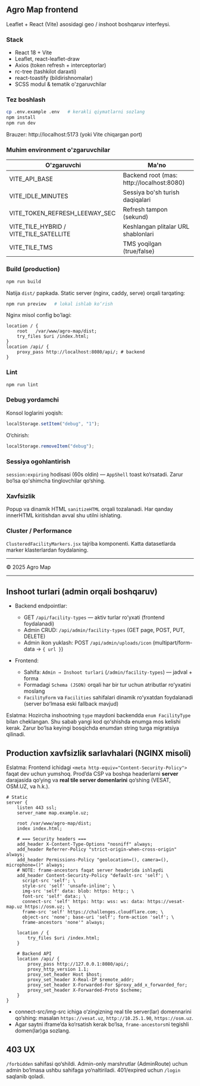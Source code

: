 ## Agro Map frontend

Leaflet + React (Vite) asosidagi geo / inshoot boshqaruv interfeysi.

### Stack

- React 18 + Vite
- Leaflet, react-leaflet-draw
- Axios (token refresh + interceptorlar)
- rc-tree (tashkilot daraxti)
- react-toastify (bildirishnomalar)
- SCSS modul & tematik o'zgaruvchilar

### Tez boshlash

```bash
cp .env.example .env   # kerakli qiymatlarni sozlang
npm install
npm run dev
```

Brauzer: http://localhost:5173 (yoki Vite chiqargan port)

### Muhim environment o'zgaruvchilar

| O'zgaruvchi                            | Ma'no                                     |
| -------------------------------------- | ----------------------------------------- |
| VITE_API_BASE                          | Backend root (mas: http://localhost:8080) |
| VITE_IDLE_MINUTES                      | Sessiya bo'sh turish daqiqalari           |
| VITE_TOKEN_REFRESH_LEEWAY_SEC          | Refresh tampon (sekund)                   |
| VITE_TILE_HYBRID / VITE_TILE_SATELLITE | Keshlangan plitalar URL shablonlari       |
| VITE_TILE_TMS                          | TMS yoqilgan (true/false)                 |

### Build (production)

```bash
npm run build
```

Natija `dist/` papkada. Static server (nginx, caddy, serve) orqali tarqating:

```bash
npm run preview   # lokal ishlab ko‘rish
```

Nginx misol config bo'lagi:

```
location / {
	root   /var/www/agro-map/dist;
	try_files $uri /index.html;
}
location /api/ {
	proxy_pass http://localhost:8080/api/; # backend
}
```

### Lint

```bash
npm run lint
```

### Debug yordamchi

Konsol loglarini yoqish:

```js
localStorage.setItem("debug", "1");
```

O‘chirish:

```js
localStorage.removeItem("debug");
```

### Sessiya ogohlantirish

`session:expiring` hodisasi (60s oldin) — `AppShell` toast ko‘rsatadi. Zarur bo‘lsa qo'shimcha tinglovchilar qo‘shing.

### Xavfsizlik

Popup va dinamik HTML `sanitizeHTML` orqali tozalanadi. Har qanday innerHTML kiritishdan avval shu utilni ishlating.

### Cluster / Performance

`ClusteredFacilityMarkers.jsx` tajriba komponenti. Katta datasetlarda marker klasterlardan foydalaning.

---

© 2025 Agro Map

---

## Inshoot turlari (admin orqali boshqaruv)

- Backend endpointlar:

  - GET `/api/facility-types` — aktiv turlar roʻyxati (frontend foydalanadi)
  - Admin CRUD: `/api/admin/facility-types` (GET page, POST, PUT, DELETE)
  - Admin ikon yuklash: POST `/api/admin/uploads/icon` (multipart/form-data -> `{ url }`)

- Frontend:
  - Sahifa: `Admin → Inshoot turlari` (`/admin/facility-types`) — jadval + forma
  - Formadagi `Schema (JSON)` orqali har bir tur uchun atributlar roʻyxatini moslang
  - `FacilityForm` va `Facilities` sahifalari dinamik roʻyxatdan foydalanadi (server boʻlmasa eski fallback mavjud)

Eslatma: Hozircha inshootning `type` maydoni backendda `enum FacilityType` bilan cheklangan. Shu sabab yangi kod qoʻshishda enumga mos kelishi kerak. Zarur boʻlsa keyingi bosqichda enumdan string turga migratsiya qilinadi.

## Production xavfsizlik sarlavhalari (NGINX misoli)

Eslatma: Frontend ichidagi `<meta http-equiv="Content-Security-Policy">` faqat dev uchun yumshoq. Prod’da CSP va boshqa headerlarni **server** darajasida qo‘ying va **real tile server domenlarini** qo‘shing (VESAT, OSM.UZ, va h.k.).

```
# Static
server {
    listen 443 ssl;
    server_name map.example.uz;

    root /var/www/agro-map/dist;
    index index.html;

    # === Security headers ===
    add_header X-Content-Type-Options "nosniff" always;
    add_header Referrer-Policy "strict-origin-when-cross-origin" always;
    add_header Permissions-Policy "geolocation=(), camera=(), microphone=()" always;
    # NOTE: frame-ancestors faqat server headerida ishlaydi
    add_header Content-Security-Policy "default-src 'self'; \
      script-src 'self'; \
      style-src 'self' 'unsafe-inline'; \
      img-src 'self' data: blob: https: http:; \
      font-src 'self' data:; \
      connect-src 'self' https: http: wss: ws: data: https://vesat-map.uz https://osm.uz; \
      frame-src 'self' https://challenges.cloudflare.com; \
      object-src 'none'; base-uri 'self'; form-action 'self'; \
      frame-ancestors 'none'" always;

    location / {
        try_files $uri /index.html;
    }

    # Backend API
    location /api/ {
        proxy_pass http://127.0.0.1:8080/api/;
        proxy_http_version 1.1;
        proxy_set_header Host $host;
        proxy_set_header X-Real-IP $remote_addr;
        proxy_set_header X-Forwarded-For $proxy_add_x_forwarded_for;
        proxy_set_header X-Forwarded-Proto $scheme;
    }
}
```

- connect-src/img-src ichiga o‘zingizning real tile server(lar) domennarini qo‘shing: masalan `https://vesat.uz`, `http://10.25.1.90`, `https://osm.uz`.
- Agar saytni iframe’da ko‘rsatish kerak bo‘lsa, `frame-ancestors`ni tegishli domen(lar)ga sozlang.

## 403 UX

`/forbidden` sahifasi qo‘shildi. Admin-only marshrutlar (AdminRoute) uchun admin bo‘lmasa ushbu sahifaga yo‘naltiriladi. 401/expired uchun `/login` saqlanib qoladi.

